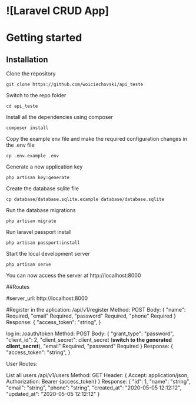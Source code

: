 # ![Laravel CRUD App]

# Getting started

## Installation


Clone the repository

    git clone https://github.com/woiciechovski/api_teste

Switch to the repo folder

    cd api_teste

Install all the dependencies using composer

    composer install

Copy the example env file and make the required configuration changes in the .env file

    cp .env.example .env

Generate a new application key

    php artisan key:generate

Create the database sqlite file

    cp database/database.sqlite.example database/database.sqlite

Run the database migrations

    php artisan migrate


Run laravel passport install

    php artisan passport:install

Start the local development server

    php artisan serve

You can now access the server at http://localhost:8000

##Routes

#server_url: http://localhost:8000

#Register in the aplication:
    /api/v1/register
        Method: POST
        Body: {
            "name": Required,
            "email" Required,
            "password" Required,
            "phone" Required
            }
        Response: {
            "access_token": "string",
        }

log in:
    /oauth/token
        Method: POST
        Body: {
            "grant_type": "password",
            "client_id": 2,
            "client_secret": client_secret (**switch to the generated client_secret**),
            "email" Required,
            "password" Required
            }
        Response: {
            "access_token": "string",
        }

User Routes:

List all users
    /api/v1/users
        Method: GET
        Header: {
            Accept: application/json,
            Authorization: Bearer {access_token}
            }
        Response: {
            "id": 1,
            "name": "string",
            "email": "string",
            "phone": "string",
            "created_at": "2020-05-05 12:12:12",
            "updated_at": "2020-05-05 12:12:12"
        }



